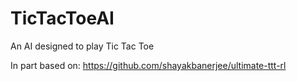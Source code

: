 # TicTacToeAI
An AI designed to play Tic Tac Toe

In part based on: https://github.com/shayakbanerjee/ultimate-ttt-rl
